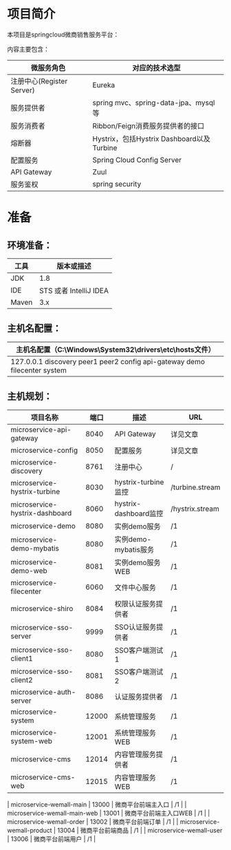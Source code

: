 # 项目简介
本项目是springcloud微商销售服务平台：

内容主要包含：

| 微服务角色                 | 对应的技术选型                              |
| ---------------------    | ----------------------------------------- |
| 注册中心(Register Server)  | Eureka                                    |
| 服务提供者                 | spring mvc、spring-data-jpa、mysql等       |
| 服务消费者                 | Ribbon/Feign消费服务提供者的接口              |
| 熔断器                    | Hystrix，包括Hystrix Dashboard以及Turbine    |
| 配置服务                  | Spring Cloud Config Server                  |
| API Gateway              | Zuul                                        |
| 服务鉴权                  | spring security                              |
# 准备

## 环境准备：

| 工具    | 版本或描述                          |
| ----- | --------------------- |
| JDK   | 1.8                   |
| IDE   | STS 或者 IntelliJ IDEA |
| Maven | 3.x                   |

## 主机名配置：

| 主机名配置（C:\Windows\System32\drivers\etc\hosts文件） |
| ---------------------------------------- |
| 127.0.0.1 discovery peer1 peer2 config api-gateway demo filecenter system |

## 主机规划：

| 项目名称                                     | 端口   | 描述                     | URL             |
| ---------------------------------------- | ---- | ---------------------------- | --------------- |
| microservice-api-gateway                 | 8040 | API Gateway                   | 详见文章        |           
| microservice-config                      | 8050 | 配置服务                       | 详见文章         |
| microservice-discovery                   | 8761 | 注册中心                       | /               |
| microservice-hystrix-turbine             | 8030 | hystrix-turbine监控            | /turbine.stream |
| microservice-hystrix-dashboard           | 8060 | hystrix-dashboard监控          | /hystrix.stream |
| microservice-demo                        | 8080 | 实例demo服务                    | /1              |
| microservice-demo-mybatis                | 8080 | 实例demo-mybatis服务            | /1              |
| microservice-demo-web                    | 8081 | 实例demo服务WEB                 | /1              |
| microservice-filecenter                  | 6060 | 文件中心服务                    | /1               |
| microservice-shiro                       | 8084 | 权限认证服务提供者               | /1               |
| microservice-sso-server                  | 9999 | SSO认证服务提供者                | /1               |
| microservice-sso-client1                 | 8080 | SSO客户端测试1                   | /1               |
| microservice-sso-client2                 | 8081 | SSO客户端测试2                   | /1               |
| microservice-auth-server                 | 8086 | 认证服务提供者                   | /1               |
| microservice-system                      | 12000 | 系统管理服务                    | /1               |
| microservice-system-web                  | 12001 | 系统管理服务WEB                 | /1              |
| microservice-cms                         | 12014 | 内容管理服务提供者               | /1              |
| microservice-cms-web                     | 12015 | 内容管理服务WEB                 | /1              |

| microservice-wemall-main                 | 13000 | 微商平台前端主入口               | /1              |
| microservice-wemall-main-web             | 13001 | 微商平台前端主入口WEB            | /1              |
| microservice-wemall-order                | 13002 | 微商平台前端订单                 | /1              |
| microservice-wemall-product              | 13004 | 微商平台前端商品                 | /1              |
| microservice-wemall-user                 | 13006 | 微商平台前端用户                 | /1              |
